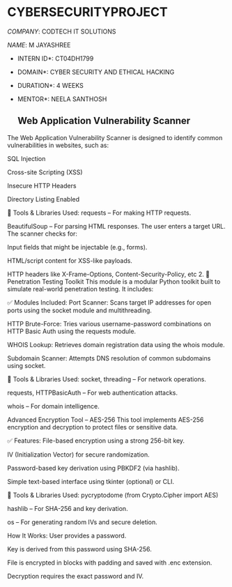 # CYBERSECURITYPROJECT

*COMPANY*: CODTECH IT SOLUTIONS

*NAME*: M JAYASHREE

* INTERN ID*: CT04DH1799
  
* DOMAIN*: CYBER SECURITY AND ETHICAL HACKING
  
* DURATION*: 4 WEEKS
  
* MENTOR*: NEELA SANTHOSH
  ## Web Application Vulnerability Scanner
The Web Application Vulnerability Scanner is designed to identify common vulnerabilities in websites, such as:

SQL Injection

Cross-site Scripting (XSS)

Insecure HTTP Headers

Directory Listing Enabled

🔧 Tools & Libraries Used:
requests – For making HTTP requests.

BeautifulSoup – For parsing HTML responses.
The user enters a target URL. The scanner checks for:

Input fields that might be injectable (e.g., forms).

HTML/script content for XSS-like payloads.

HTTP headers like X-Frame-Options, Content-Security-Policy, etc
2. 🔎 Penetration Testing Toolkit
This module is a modular Python toolkit built to simulate real-world penetration testing. It includes:

✅ Modules Included:
Port Scanner: Scans target IP addresses for open ports using the socket module and multithreading.

HTTP Brute-Force: Tries various username-password combinations on HTTP Basic Auth using the requests module.

WHOIS Lookup: Retrieves domain registration data using the whois module.

Subdomain Scanner: Attempts DNS resolution of common subdomains using socket.

🔧 Tools & Libraries Used:
socket, threading – For network operations.

requests, HTTPBasicAuth – For web authentication attacks.

whois – For domain intelligence.

Advanced Encryption Tool – AES-256
This tool implements AES-256 encryption and decryption to protect files or sensitive data.

✅ Features:
File-based encryption using a strong 256-bit key.

IV (Initialization Vector) for secure randomization.

Password-based key derivation using PBKDF2 (via hashlib).

Simple text-based interface using tkinter (optional) or CLI.

🔧 Tools & Libraries Used:
pycryptodome (from Crypto.Cipher import AES)

hashlib – For SHA-256 and key derivation.

os – For generating random IVs and secure deletion.

How It Works:
User provides a password.

Key is derived from this password using SHA-256.

File is encrypted in blocks with padding and saved with .enc extension.

Decryption requires the exact password and IV.
